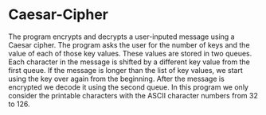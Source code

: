 # Caesar-Cipher
The program encrypts and decrypts a user-inputed message using a Caesar cipher. The program asks the user for the number of keys and the value of each of those key values. These values are stored in two queues. Each character in the message is shifted by a different key value from the first queue. If the message is longer than the list of key values, we start using the key over again from the beginning. After the message is encrypted we decode it using the second queue. In this program we only consider the printable characters with the ASCII character numbers from 32 to 126.
